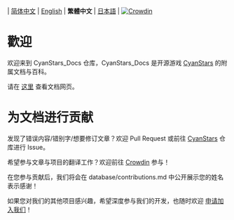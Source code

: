 \| [简体中文](README.md) | [English](README_en.md) | **繁體中文** | [日本語](README_ja.md) | [![Crowdin](https://badges.crowdin.net/cyanstars/localized.svg)](https://crowdin.com/project/cyanstars)

# 歡迎

欢迎来到 CyanStars_Docs 仓库，CyanStars_Docs 是开源游戏 [CyanStars](https://github.com/IPOL-Studio/CyanStars) 的附属文档与百科。

请在 [这里](https://ipol-studio.github.io/CyanStars_Docs) 查看文档网页。

# 为文档进行贡献

发现了错误内容/错别字/想要修订文章？欢迎 Pull Request 或前往 [CyanStars](https://github.com/IPOL-Studio/CyanStars) 仓库进行 Issue。

希望参与文章与项目的翻译工作？欢迎前往 [Crowdin](https://zh.crowdin.com/project/cyanstars) 参与！

在您参与贡献后，我们将会在 database/contributions.md 中公开展示您的姓名表示感谢！

如果您对我们的其他项目感兴趣，希望深度参与我们的开发，也随时欢迎 [申请加入我们](http://chenluan.mikecrm.com/JeKq3DU)！
